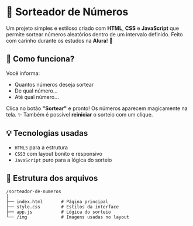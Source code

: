 # 🎲 Sorteador de Números

Um projeto simples e estiloso criado com **HTML**, **CSS** e **JavaScript** que permite sortear números aleatórios dentro de um intervalo definido.
Feito com carinho durante os estudos na **Alura**! 🚀

## 🧠 Como funciona?

Você informa:

* Quantos números deseja sortear
* De qual número...
* Até qual número...

Clica no botão **"Sortear"** e pronto! Os números aparecem magicamente na tela. ✨
Também é possível **reiniciar** o sorteio com um clique.

## 💡 Tecnologias usadas

* `HTML5` para a estrutura
* `CSS3` com layout bonito e responsivo
* `JavaScript` puro para a lógica do sorteio

## 📂 Estrutura dos arquivos

```
/sorteador-de-numeros
│
├── index.html       # Página principal
├── style.css        # Estilos da interface
├── app.js           # Lógica do sorteio
└── /img             # Imagens usadas no layout
```
